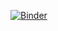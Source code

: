 [![Binder](https://mybinder.org/badge_logo.svg)](https://mybinder.org/v2/gh/Figueroa503/Python_notes.git/main?filepath=CursoPython.ipynb)
